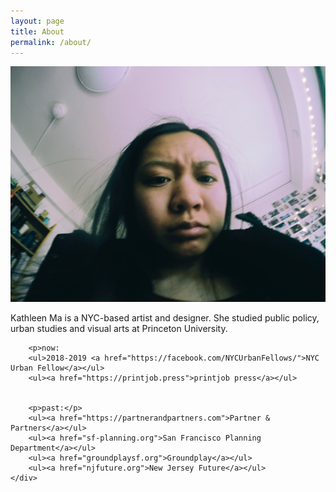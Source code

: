 ```yaml
---
layout: page
title: About
permalink: /about/
---
```



<div class="row">
	<div class="col-md-6">
		<img src="/img/mug.png">
	</div>
	<div class="col-md-6">
		<p>Kathleen Ma is a NYC-based artist and designer. She studied public policy, urban studies and visual arts at Princeton University. </p>

		<p>now:
		<ul>2018-2019 <a href="https://facebook.com/NYCUrbanFellows/">NYC Urban Fellow</a></ul>
		<ul><a href="https://printjob.press">printjob press</a></ul>


		<p>past:</p>
		<ul><a href="https://partnerandpartners.com">Partner & Partners</a></ul>
		<ul><a href="sf-planning.org">San Francisco Planning Department</a></ul>
		<ul><a href="groundplaysf.org">Groundplay</a></ul>
		<ul><a href="njfuture.org">New Jersey Future</a></ul>
 	</div>
</div>







